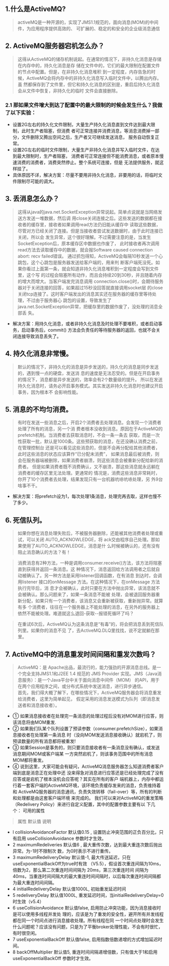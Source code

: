 ## 1.什么是ActiveMQ? 
>activeMQ是一种开源的，实现了JMS1.1规范的，面向消息(MOM)的中间件，为应用程序提供高效的、 可扩展的、稳定的和安全的企业级消息通信  
## 2. ActiveMQ服务器宕机怎么办？ 
>这得从ActiveMQ的储存机制说起。在通常的情况下，非持久化消息是存储在内存中的，持久化消息是存 储在文件中的，它们的最大限制在配置文件的<systemUsage>节点中配置。但是，在非持久化消息堆积 到一定程度，内存告急的时候，ActiveMQ会将内存中的非持久化消息写入临时文件中，以腾出内存。虽 然都保存到了文件里，但它和持久化消息的区别是，重启后持久化消息会从文件中恢复，非持久化的临时 文件会直接删除。 

### 2.1 那如果文件增大到达了配置中的最大限制的时候会发生什么？我做了以下实验：

- 设置2G左右的持久化文件限制，大量生产持久化消息直到文件达到最大限制，此时生产者阻塞，但消费 者可正常连接并消费消息，等消息消费掉一部分，文件删除又腾出空间之后，生产者又可继续发送消息， 服务自动恢复正常。 
- 设置2G左右的临时文件限制，大量生产非持久化消息并写入临时文件，在达到最大限制时，生产者阻塞， 消费者可正常连接但不能消费消息，或者原本慢速消费的消费者，消费突然停止。整个系统可连接，但是 无法提供服务，就这样挂了。 
- 具体原因不详，解决方案：尽量不要用非持久化消息，非要用的话，将临时文件限制尽可能的调大。 
## 3. 丢消息怎么办？ 
>这得从java的java.net.SocketException异常说起。简单点说就是当网络发送方发送一堆数据，然后调 用close关闭连接之后。这些发送的数据都在接收者的缓存里，接收者如果调用read方法仍旧能从缓存中 读取这些数据，尽管对方已经关闭了连接。但是当接收者尝试发送数据时，由于此时连接已关闭，所以会 发生异常，这个很好理解。不过需要注意的是，当发生SocketException后，原本缓存区中数据也作废了， 此时接收者再次调用read方法去读取缓存中的数据，就会报Software caused connection abort: recv failed错误。 
通过抓包得知，ActiveMQ会每隔10秒发送一个心跳包，这个心跳包是服务器发送给客户端的，用来判 断客户端死没死。如果你看过上面第一条，就会知道非持久化消息堆积到一定程度会写到文件里，这个写 的过程会阻塞所有动作，而且会持续20到30秒，并且随着内存的增大而增大。当客户端发完消息调用 connection.close()时，会期待服务器对于关闭连接的回答，如果超过15秒没回答就直接调用socket层 的close关闭tcp连接了。这时客户端发出的消息其实还在服务器的缓存里等待处理，不过由于服务器心 跳包的设置，导致发生了java.net.SocketException异常，把缓存里的数据作废了，没处理的消息全部丢 失。 

- 解决方案：用持久化消息，或者非持久化消息及时处理不要堆积，或者启动事务，启动事务后，commit() 方法会负责任的等待服务器的返回，也就不会关闭连接导致消息丢失了。 

## 4. 持久化消息非常慢。 

>默认的情况下，非持久化的消息是异步发送的，持久化的消息是同步发送的，遇到慢一点的硬盘，发送消 息的速度是无法忍受的。但是在开启事务的情况下，消息都是异步发送的，效率会有2个数量级的提升。 所以在发送持久化消息时，请务必开启事务模式。其实发送非持久化消息时也建议开启事务，因为根本不 会影响性能。 

## 5. 消息的不均匀消费。 

>有时在发送一些消息之后，开启2个消费者去处理消息。会发现一个消费者处理了所有的消息，另一个消 费者根本没收到消息。原因在于ActiveMQ的prefetch机制。当消费者去获取消息时，不会一条一条去 获取，而是一次性获取一批，默认是1000条。这些预获取的消息，在还没确认消费之前，在管理控制台 还是可以看见这些消息的，但是不会再分配给其他消费者，此时这些消息的状态应该算作“已分配未消费”， 如果消息最后被消费，则会在服务器端被删除，如果消费者崩溃，则这些消息会被重新分配给新的消费者。 但是如果消费者既不消费确认，又不崩溃，那这些消息就永远躺在消费者的缓存区里无法处理。更通常的 情况是，消费这些消息非常耗时，你开了10个消费者去处理，结果发现只有一台机器吭哧吭哧处理，另 外9台啥事不干。 
- 解决方案：将prefetch设为1，每次处理1条消息，处理完再去取，这样也慢不了多少。 

## 6. 死信队列。 

>如果你想在消息处理失败后，不被服务器删除，还能被其他消费者处理或重试，可以关闭 AUTO_ACKNOWLEDGE，将 ack交由程序自己处理。那如果使用了AUTO_ACKNOWLEDGE，消息是什 么时候被确认的，还有没有阻止消息确认的方法？有！ 

>消费消息有2种方法，一种是调用consumer.receive()方法，该方法将阻塞直到获得并返回一条消息。这 种情况下，消息返回给方法调用者之后就自动被确认了。另一种方法是采用listener回调函数，在有消息 到达时，会调用listener 接口的onMessage 方法。在这种情况下，在onMessage 方法执行完毕后，消 息才会被确认，此时只要在方法中抛出异常，该消息就不会被确认。那么问题来了，如果一条消息不能被 处理，会被退回服务器重新分配，如果只有一个消费者，该消息又会重新被获取，重新抛异常。就算有多 个消费者，往往在一个服务器上不能处理的消息，在另外的服务器上依然不能被处理。难道就这么退回-获取--报错死循环了吗？ 

>在重试6次后，ActiveMQ认为这条消息是“有毒”的，将会把消息丢到死信队列里。如果你的消息不见 了，去ActiveMQ.DLQ里找找，说不定就躺在那里。 

## 7. ActiveMQ中的消息重发时间间隔和重发次数吗？ 
>ActiveMQ：是 Apache出品，最流行的，能力强劲的开源消息总线。是一个完全支持JMS1.1和J2EE 1.4 规范的 JMS Provider 实现。JMS（Java消息服务）：是一个Java平台中关于面向消息中间件（MOM） 的API，用于在两个应用程序之间，或分布式系统中发送消息，进行异步通信。     
>首先，我们得大概了解下，在哪些情况下，ActiveMQ服务器会将消息重发给消费者，这里为简单起见， 假定采用的消息发送模式为队列（即消息发送者和消息接收者）。 

- ① 如果消息接收者在处理完一条消息的处理过程后没有对MOM进行应答，则该消息将由MOM重发. 
- ② 如果我们队某个队列设置了预读参数（consumer.prefetchSize），如果消息接收者在处理第一条消息 时（没向MOM发送消息接收确认）就宕机了，则预读数量的所有消息都将被重发! 
- ③ 如果Session是事务的，则只要消息接收者有一条消息没有确认，或发送消息期间MOM或客户端某 一方突然宕机了，则该事务范围中的所有消息MOM都将重发。 
- ④ 说到这里，大家可能会有疑问，ActiveMQ消息服务器怎么知道消费者客户端到底是消息正在处理中还 没来得急对消息进行应答还是已经处理完成了没有应答或是宕机了根本没机会应答呢？其实在所有的客户 端机器上，内存中都运行着一套客户端的ActiveMQ环境，该环境负责缓存发来的消息，负责维持着和 ActiveMQ服务器的消息通讯，负责失效转移（fail-over）等，所有的判断和处理都是由这套客户端环境 来完成的。 
我们可以来对ActiveMQ的重发策略（Redelivery Policy）来进行自定义配置，其中的配置参数主要有以 下几个： 
可用的属性 

 >属性 默认值 说明 

- l  collisionAvoidanceFactor  默认值0.15 ,  设置防止冲突范围的正负百分比，只有启用 useCollisionAvoidance 参数时才生效。 
- 2  maximumRedeliveries  默认值6 ,  最大重传次数，达到最大重连次数后抛出异常。为-1时不限制次 数，为0时表示不进行重传。 
- 3  maximumRedeliveryDelay  默认值-1,  最大传送延迟，只在useExponentialBackOff为true时有效 （V5.5），假设首次重连间隔为10ms，倍数为2，那么第二次重连时间间隔为 20ms，第三次重连时间 间隔为40ms，当重连时间间隔大的最大重连时间间隔时，以后每次重连时间间隔都为最大重连时间间隔。 
- 4  initialRedeliveryDelay  默认值1000L,  初始重发延迟时间 
- 5  redeliveryDelay  默认值1000L,  重发延迟时间，当initialRedeliveryDelay=0 时生效（v5.4） 
- 6  useCollisionAvoidance  默认值false,  启用防止冲突功能，因为消息接收时是可以使用多线程并发处 理的，应该是为了重发的安全性，避开所有并发线程都在同一个时间点进行消息接收处理。所有线程在同
一个时间点处理时会发生什么问题呢？应该没有问题，只是为了平衡broker处理性能，不会有时很忙， 有时很空闲。 
- 7  useExponentialBackOff  默认值false,  启用指数倍数递增的方式增加延迟时间。 
- 8  backOffMultiplier  默认值5,  重连时间间隔递增倍数，只有值大于1和启用useExponentialBackOff 参数时才生效。   